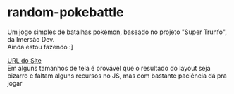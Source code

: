 # random-pokebattle
Um jogo simples de batalhas pokémon, baseado no projeto "Super Trunfo", da Imersão Dev. </br>
Ainda estou fazendo :]

[URL do Site](https://luizhf42.github.io/random-pokebattle/) </br>
Em alguns tamanhos de tela é provável que o resultado do layout seja bizarro e faltam alguns recursos no JS, mas com bastante paciência dá pra jogar


